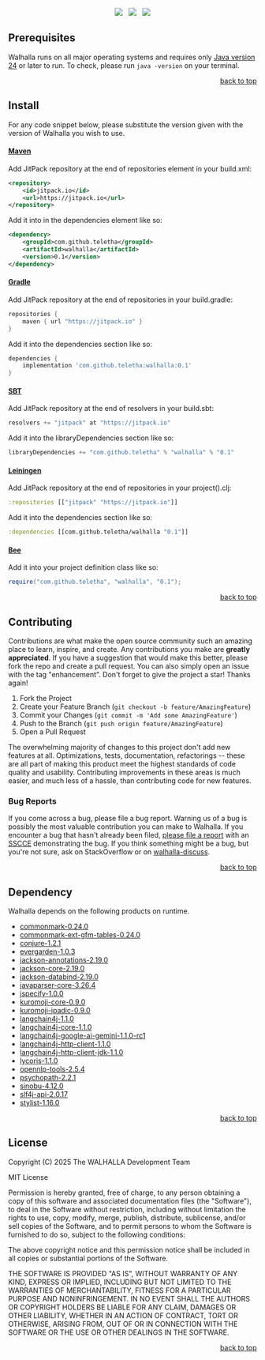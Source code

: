 <p align="center">
    <a href="https://docs.oracle.com/en/java/javase/24/"><img src="https://img.shields.io/badge/Java-Release%2024-green"/></a>
    <span>&nbsp;</span>
    <a href="https://jitpack.io/#teletha/walhalla"><img src="https://img.shields.io/jitpack/v/github/teletha/walhalla?label=Repository&color=green"></a>
    <span>&nbsp;</span>
    <a href="https://teletha.github.io/walhalla"><img src="https://img.shields.io/website.svg?down_color=red&down_message=CLOSE&label=Official%20Site&up_color=green&up_message=OPEN&url=https%3A%2F%2Fteletha.github.io%2Fwalhalla"></a>
</p>







## Prerequisites
Walhalla runs on all major operating systems and requires only [Java version 24](https://docs.oracle.com/en/java/javase/24/) or later to run.
To check, please run `java -version` on your terminal.
<p align="right"><a href="#top">back to top</a></p>

## Install
For any code snippet below, please substitute the version given with the version of Walhalla you wish to use.
#### [Maven](https://maven.apache.org/)
Add JitPack repository at the end of repositories element in your build.xml:
```xml
<repository>
    <id>jitpack.io</id>
    <url>https://jitpack.io</url>
</repository>
```
Add it into in the dependencies element like so:
```xml
<dependency>
    <groupId>com.github.teletha</groupId>
    <artifactId>walhalla</artifactId>
    <version>0.1</version>
</dependency>
```
#### [Gradle](https://gradle.org/)
Add JitPack repository at the end of repositories in your build.gradle:
```gradle
repositories {
    maven { url "https://jitpack.io" }
}
```
Add it into the dependencies section like so:
```gradle
dependencies {
    implementation 'com.github.teletha:walhalla:0.1'
}
```
#### [SBT](https://www.scala-sbt.org/)
Add JitPack repository at the end of resolvers in your build.sbt:
```scala
resolvers += "jitpack" at "https://jitpack.io"
```
Add it into the libraryDependencies section like so:
```scala
libraryDependencies += "com.github.teletha" % "walhalla" % "0.1"
```
#### [Leiningen](https://leiningen.org/)
Add JitPack repository at the end of repositories in your project().clj:
```clj
:repositories [["jitpack" "https://jitpack.io"]]
```
Add it into the dependencies section like so:
```clj
:dependencies [[com.github.teletha/walhalla "0.1"]]
```
#### [Bee](https://teletha.github.io/bee)
Add it into your project definition class like so:
```java
require("com.github.teletha", "walhalla", "0.1");
```
<p align="right"><a href="#top">back to top</a></p>


## Contributing
Contributions are what make the open source community such an amazing place to learn, inspire, and create. Any contributions you make are **greatly appreciated**.
If you have a suggestion that would make this better, please fork the repo and create a pull request. You can also simply open an issue with the tag "enhancement".
Don't forget to give the project a star! Thanks again!

1. Fork the Project
2. Create your Feature Branch (`git checkout -b feature/AmazingFeature`)
3. Commit your Changes (`git commit -m 'Add some AmazingFeature'`)
4. Push to the Branch (`git push origin feature/AmazingFeature`)
5. Open a Pull Request

The overwhelming majority of changes to this project don't add new features at all. Optimizations, tests, documentation, refactorings -- these are all part of making this product meet the highest standards of code quality and usability.
Contributing improvements in these areas is much easier, and much less of a hassle, than contributing code for new features.

### Bug Reports
If you come across a bug, please file a bug report. Warning us of a bug is possibly the most valuable contribution you can make to Walhalla.
If you encounter a bug that hasn't already been filed, [please file a report](https://github.com/teletha/walhalla/issues/new) with an [SSCCE](http://sscce.org/) demonstrating the bug.
If you think something might be a bug, but you're not sure, ask on StackOverflow or on [walhalla-discuss](https://github.com/teletha/walhalla/discussions).
<p align="right"><a href="#top">back to top</a></p>


## Dependency
Walhalla depends on the following products on runtime.
* [commonmark-0.24.0](https://mvnrepository.com/artifact/org.commonmark/commonmark/0.24.0)
* [commonmark-ext-gfm-tables-0.24.0](https://mvnrepository.com/artifact/org.commonmark/commonmark-ext-gfm-tables/0.24.0)
* [conjure-1.2.1](https://mvnrepository.com/artifact/com.github.teletha/conjure/1.2.1)
* [evergarden-1.0.3](https://mvnrepository.com/artifact/com.github.teletha/evergarden/1.0.3)
* [jackson-annotations-2.19.0](https://mvnrepository.com/artifact/com.fasterxml.jackson.core/jackson-annotations/2.19.0)
* [jackson-core-2.19.0](https://mvnrepository.com/artifact/com.fasterxml.jackson.core/jackson-core/2.19.0)
* [jackson-databind-2.19.0](https://mvnrepository.com/artifact/com.fasterxml.jackson.core/jackson-databind/2.19.0)
* [javaparser-core-3.26.4](https://mvnrepository.com/artifact/com.github.javaparser/javaparser-core/3.26.4)
* [jspecify-1.0.0](https://mvnrepository.com/artifact/org.jspecify/jspecify/1.0.0)
* [kuromoji-core-0.9.0](https://mvnrepository.com/artifact/com.atilika.kuromoji/kuromoji-core/0.9.0)
* [kuromoji-ipadic-0.9.0](https://mvnrepository.com/artifact/com.atilika.kuromoji/kuromoji-ipadic/0.9.0)
* [langchain4j-1.1.0](https://mvnrepository.com/artifact/dev.langchain4j/langchain4j/1.1.0)
* [langchain4j-core-1.1.0](https://mvnrepository.com/artifact/dev.langchain4j/langchain4j-core/1.1.0)
* [langchain4j-google-ai-gemini-1.1.0-rc1](https://mvnrepository.com/artifact/dev.langchain4j/langchain4j-google-ai-gemini/1.1.0-rc1)
* [langchain4j-http-client-1.1.0](https://mvnrepository.com/artifact/dev.langchain4j/langchain4j-http-client/1.1.0)
* [langchain4j-http-client-jdk-1.1.0](https://mvnrepository.com/artifact/dev.langchain4j/langchain4j-http-client-jdk/1.1.0)
* [lycoris-1.1.0](https://mvnrepository.com/artifact/com.github.teletha/lycoris/1.1.0)
* [opennlp-tools-2.5.4](https://mvnrepository.com/artifact/org.apache.opennlp/opennlp-tools/2.5.4)
* [psychopath-2.2.1](https://mvnrepository.com/artifact/com.github.teletha/psychopath/2.2.1)
* [sinobu-4.12.0](https://mvnrepository.com/artifact/com.github.teletha/sinobu/4.12.0)
* [slf4j-api-2.0.17](https://mvnrepository.com/artifact/org.slf4j/slf4j-api/2.0.17)
* [stylist-1.16.0](https://mvnrepository.com/artifact/com.github.teletha/stylist/1.16.0)
<p align="right"><a href="#top">back to top</a></p>


## License
Copyright (C) 2025 The WALHALLA Development Team

MIT License

Permission is hereby granted, free of charge, to any person obtaining a copy
of this software and associated documentation files (the "Software"), to deal
in the Software without restriction, including without limitation the rights
to use, copy, modify, merge, publish, distribute, sublicense, and/or sell
copies of the Software, and to permit persons to whom the Software is
furnished to do so, subject to the following conditions:

The above copyright notice and this permission notice shall be included in all
copies or substantial portions of the Software.

THE SOFTWARE IS PROVIDED "AS IS", WITHOUT WARRANTY OF ANY KIND, EXPRESS OR
IMPLIED, INCLUDING BUT NOT LIMITED TO THE WARRANTIES OF MERCHANTABILITY,
FITNESS FOR A PARTICULAR PURPOSE AND NONINFRINGEMENT. IN NO EVENT SHALL THE
AUTHORS OR COPYRIGHT HOLDERS BE LIABLE FOR ANY CLAIM, DAMAGES OR OTHER
LIABILITY, WHETHER IN AN ACTION OF CONTRACT, TORT OR OTHERWISE, ARISING FROM,
OUT OF OR IN CONNECTION WITH THE SOFTWARE OR THE USE OR OTHER DEALINGS IN THE
SOFTWARE.
<p align="right"><a href="#top">back to top</a></p>